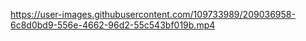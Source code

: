 https://user-images.githubusercontent.com/109733989/209036958-6c8d0bd9-556e-4662-96d2-55c543bf019b.mp4
